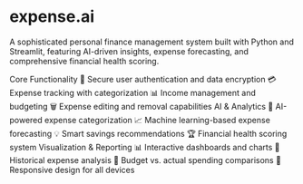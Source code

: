 # expense.ai
A sophisticated personal finance management system built with Python and Streamlit, featuring AI-driven insights, expense forecasting, and comprehensive financial health scoring.

Core Functionality
🔐 Secure user authentication and data encryption
💳 Expense tracking with categorization
📊 Income management and budgeting
🗑️ Expense editing and removal capabilities
AI & Analytics
🤖 AI-powered expense categorization
📈 Machine learning-based expense forecasting
💡 Smart savings recommendations
🏆 Financial health scoring system
Visualization & Reporting
📊 Interactive dashboards and charts
📅 Historical expense analysis
🎯 Budget vs. actual spending comparisons
📱 Responsive design for all devices
